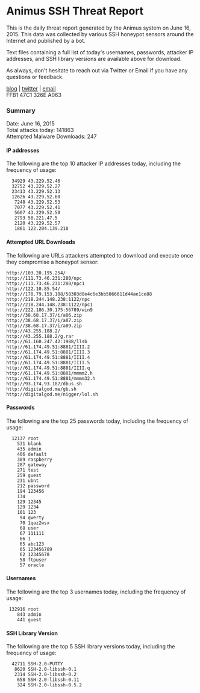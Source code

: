 # Animus SSH Threat Report

This is the daily threat report generated by the Animus system on June 16, 2015. This data was collected by various SSH honeypot sensors around the Internet and published by a bot.  

Text files containing a full list of today's usernames, passwords, attacker IP addresses, and SSH library versions are available above for download.  

As always, don't hesitate to reach out via Twitter or Email if you have any questions or feedback.  

[blog](http://morris.guru) | [twitter](https://twitter.com/andrew___morris) | [email](mailto:andrew@morris.guru)  
FFB1 47C1 326E A063  

### Summary

Date: June 16, 2015  
Total attacks today: 141863  
Attempted Malware Downloads: 247 

#### IP addresses
The following are the top 10 attacker IP addresses today, including the frequency of usage:
```
  34929 43.229.52.46
  32752 43.229.52.27
  23413 43.229.52.13
  12626 43.229.52.60
   7248 43.229.52.53
   7077 43.229.52.41
   5607 43.229.52.50
   2793 58.221.47.5
   2120 43.229.52.57
   1861 122.204.139.210
```

#### Attempted URL Downloads
The following are URLs attackers attempted to download and execute once they compromise a honeypot sensor:
```
http://103.20.195.254/
http://111.73.46.231:280/npc
http://111.73.46.231:280/npc1
http://122.10.85.54/
http://178.79.153.108/58303d8e4c6e3bb5066611d44ae1ce88
http://218.244.148.238:1122/npc
http://218.244.148.238:1122/npc1
http://222.186.30.175:56789/win9
http://38.68.17.37/i/a06.zip
http://38.68.17.37/i/a07.zip
http://38.68.17.37/i/a09.zip
http://43.255.188.2/
http://43.255.188.2/g.rar
http://61.160.247.42:1988/llsb
http://61.174.49.51:8881/IIII.2
http://61.174.49.51:8881/IIII.3
http://61.174.49.51:8881/IIII.4
http://61.174.49.51:8881/IIII.5
http://61.174.49.51:8881/IIII.q
http://61.174.49.51:8881/mmmm2.h
http://61.174.49.51:8881/mmmm32.h
http://93.174.93.187/dbus.sh
http://digitalgod.me/gb.sh
http://digitalgod.me/nigger/lol.sh
```

#### Passwords
The following are the top 25 passwords today, including the frequency of usage:
```
  12137 root
    531 blank
    435 admin
    406 default
    389 raspberry
    287 gateway
    271 test
    259 guest
    231 ubnt
    212 password
    194 123456
    134 
    129 12345
    129 1234
    101 123
     94 qwerty
     70 1qaz2wsx
     68 user
     67 111111
     66 1
     65 abc123
     65 123456789
     62 12345678
     58 ftpuser
     57 oracle
```

#### Usernames
The following are the top 3 usernames today, including the frequency of usage:
```
 132916 root
    843 admin
    441 guest
```

#### SSH Library Version
The following are the top 5 SSH library versions today, including the frequency of usage:
```
  42711 SSH-2.0-PUTTY
   8620 SSH-2.0-libssh-0.1
   2314 SSH-2.0-libssh-0.2
    658 SSH-2.0-libssh-0.11
    324 SSH-2.0-libssh-0.5.2
```
